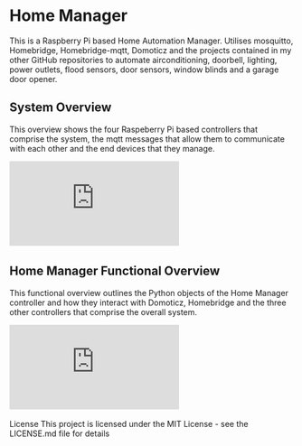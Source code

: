 # Home Manager
This is a Raspberry Pi based Home Automation Manager. Utilises mosquitto, Homebridge, Homebridge-mqtt, Domoticz and the projects contained in my other GitHub repositories to automate airconditioning, doorbell, lighting, power outlets, flood sensors, door sensors, window blinds and a garage door opener.

## System Overview
This overview shows the four Raspeberry Pi based controllers that comprise the system, the mqtt messages that allow them to communicate with each other and the end devices that they manage.

![alt System Overview](https://github.com/roscoe81/Home-Manager/blob/master/Documentation/Home%20Automation%20Overview.pdf)

## Home Manager Functional Overview
This functional overview outlines the Python objects of the Home Manager controller and how they interact with Domoticz, Homebridge and the three other controllers that comprise the overall system.

![alt Functional Overview](https://github.com/roscoe81/Home-Manager/blob/master/Documentation/Home%20Automation%20OOP%20Functional%20Overview.pdf)

License
This project is licensed under the MIT License - see the LICENSE.md file for details

